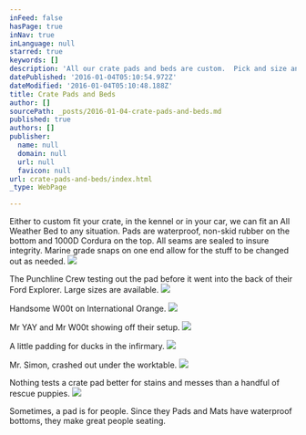 ```yaml
---
inFeed: false
hasPage: true
inNav: true
inLanguage: null
starred: true
keywords: []
description: 'All our crate pads and beds are custom.  Pick and size and color to fit your needs!'
datePublished: '2016-01-04T05:10:54.972Z'
dateModified: '2016-01-04T05:10:48.188Z'
title: Crate Pads and Beds
author: []
sourcePath: _posts/2016-01-04-crate-pads-and-beds.md
published: true
authors: []
publisher:
  name: null
  domain: null
  url: null
  favicon: null
url: crate-pads-and-beds/index.html
_type: WebPage

---
```

Either to custom fit your crate, in the kennel or in your car, we can fit an All Weather Bed to any situation. Pads are waterproof, non-skid rubber on the bottom and 1000D Cordura on the top. All seams are sealed to insure integrity.  Marine grade snaps on one end allow for the stuff to be changed out as needed.
![](https://the-grid-user-content.s3-us-west-2.amazonaws.com/914b96c7-cc41-4813-829b-49b1abc3a7bf.jpg)

The Punchline Crew testing out the pad before it went into the back of their Ford Explorer.  Large sizes are available.
![](https://the-grid-user-content.s3-us-west-2.amazonaws.com/9a7ccb4f-8c18-4fb7-9d5b-cdd4b92e9f30.jpg)

Handsome W00t on International Orange.
![](https://the-grid-user-content.s3-us-west-2.amazonaws.com/7ee34b20-3857-4221-bd2f-ab3982d357e0.jpg)

Mr YAY and Mr W00t showing off their setup.
![](https://the-grid-user-content.s3-us-west-2.amazonaws.com/6f329eb3-82ab-4ae0-b214-07439e46efa5.jpg)

A little padding for ducks in the infirmary.
![](https://the-grid-user-content.s3-us-west-2.amazonaws.com/1224f2c5-ebe5-4852-9ab1-5c132c195082.jpg)

Mr. Simon, crashed out under the worktable.
![](https://the-grid-user-content.s3-us-west-2.amazonaws.com/af2fe8f0-c7d8-4966-b767-67d52b252854.jpg)

Nothing tests a crate pad better for stains and messes than a handful of rescue puppies.
![](https://the-grid-user-content.s3-us-west-2.amazonaws.com/fe048639-ef21-400f-8369-04853cba949f.jpg)

Sometimes, a pad is for people. Since they Pads and Mats have waterproof bottoms, they make great people seating.